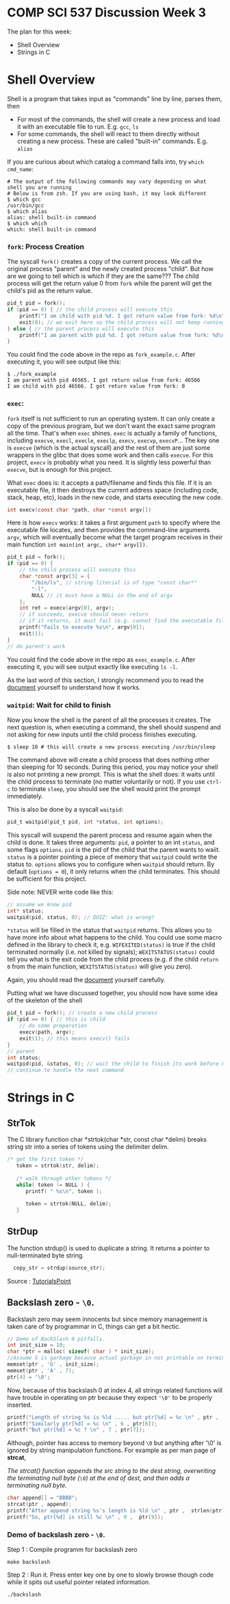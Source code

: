 # COMP SCI 537 Discussion Week 3

The plan for this week:
- Shell Overview
- Strings in C

# Shell Overview
Shell is a program that takes input as "commands" line by line, parses them, then
- For most of the commands, the shell will create a new process and load it with an executable file to run. E.g. `gcc`, `ls`
- For some commands, the shell will react to them directly without creating a new process. These are called "built-in" commands. E.g. `alias`

If you are curious about which catalog a command falls into, try `which cmd_name`:

```console
# The output of the following commands may vary depending on what shell you are running
# Below is from zsh. If you are using bash, it may look different
$ which gcc
/usr/bin/gcc
$ which alias
alias: shell built-in command
$ which which
which: shell built-in command
```
### `fork`: Process Creation

The syscall `fork()` creates a copy of the current process. We call the original process "parent" and the newly created process "child". But how are we going to tell which is which if they are the same??? The child process will get the return value 0 from `fork` while the parent will get the child's pid as the return value.

```C
pid_t pid = fork();
if (pid == 0) { // the child process will execute this
    printf("I am child with pid %d. I got return value from fork: %d\n", getpid(), pid);
    exit(0); // we exit here so the child process will not keep running
} else { // the parent process will execute this
    printf("I am parent with pid %d. I got return value from fork: %d\n", getpid(), pid);
}
```

You could find the code above in the repo as `fork_example.c`. After executing it, you will see output like this:

```console
$ ./fork_example
I am parent with pid 46565. I got return value from fork: 46566
I am child with pid 46566. I got return value from fork: 0
```
### `exec`:

`fork` itself is not sufficient to run an operating system. It can only create a copy of the previous program, but we don't want the exact same program all the time. That's when `exec` shines. `exec` is actually a family of functions, including `execve`, `execl`, `execle`, `execlp`, `execv`, `execvp`, `execvP`... The key one is `execve` (which is the actual syscall) and the rest of them are just some wrappers in the glibc that does some work and then calls `execve`. For this project, `execv` is probably what you need. It is slightly less powerful than `execve`, but is enough for this project.

What `exec` does is: it accepts a path/filename and finds this file. If it is an executable file, it then destroys the current address space (including code, stack, heap, etc), loads in the new code, and starts executing the new code.

```C
int execv(const char *path, char *const argv[])
```

Here is how `execv` works: it takes a first argument `path` to specify where the executable file locates, and then provides the command-line arguments `argv`, which will eventually become what the target program receives in their main function `int main(int argc, char* argv[])`.

```C
pid_t pid = fork();
if (pid == 0) {
    // the child process will execute this
    char *const argv[3] = {
        "/bin/ls", // string literial is of type "const char*"
        "-l",
        NULL // it must have a NULL in the end of argv
    };
    int ret = execv(argv[0], argv);
    // if succeeds, execve should never return
    // if it returns, it must fail (e.g. cannot find the executable file)
    printf("Fails to execute %s\n", argv[0]);
    exit(1); 
}
// do parent's work
```

You could find the code above in the repo as `exec_example.c`. After executing it, you will see output exactly like executing `ls -l`.

As the last word of this section, I strongly recommend you to read the [document](https://linux.die.net/man/3/execv) yourself to understand how it works.

### `waitpid`: Wait for child to finish

Now you know the shell is the parent of all the processes it creates. The next question is, when executing a command, the shell should suspend and not asking for new inputs until the child process finishes executing.

```console
$ sleep 10 # this will create a new process executing /usr/bin/sleep
```

The command above will create a child process that does nothing other than sleeping for 10 seconds. During this period, you may notice your shell is also not printing a new prompt. This is what the shell does: it waits until the child process to terminate (no matter voluntarily or not). If you use `ctrl-c` to terminate `sleep`, you should see the shell would print the prompt immediately.

This is also be done by a syscall `waitpid`:

```C
pid_t waitpid(pid_t pid, int *status, int options);
```

This syscall will suspend the parent process and resume again when the child is done. It takes three arguments: `pid`, a pointer to an int `status`, and some flags `options`. `pid` is the pid of the child that the parent wants to waiit. `status` is a pointer pointing a piece of memory that `waitpid` could write the status to. `options` allows you to configure when `waitpid` should return. By default (`options = 0`), it only returns when the child terminates. This should be sufficient for this project.

Side note: NEVER write code like this:

```C
// assume we know pid
int* status;
waitpid(pid, status, 0); // QUIZ: what is wrong?
```

`*status` will be filled in the status that `waitpid` returns. This allows you to have more info about what happens to the child. You could use some macro defined in the library to check it, e.g. `WIFEXITED(status)` is true if the child terminated normally (i.e. not killed by signals); `WEXITSTATUS(status)` could tell you what is the exit code from the child process (e.g. if the child `return 0` from the main function, `WEXITSTATUS(status)` will give you zero).

Again, you should read the [document](https://linux.die.net/man/2/waitpid) yourself carefully.

Putting what we have discussed together, you should now have some idea of the skeleton of the shell

```C
pid_t pid = fork(); // create a new child process
if (pid == 0) { // this is child
    // do some preparation
    execv(path, argv);
    exit(1); // this means execv() fails
}
// parent
int status;
waitpid(pid, &status, 0); // wait the child to finish its work before keep going
// continue to handle the next command
```

# Strings in C

## StrTok
The C library function char *strtok(char *str, const char *delim) breaks string str into a series of tokens using the delimiter delim.

```C
/* get the first token */
   token = strtok(str, delim);
   
   /* walk through other tokens */
   while( token != NULL ) {
      printf( " %s\n", token );
    
      token = strtok(NULL, delim);
   }
```

## StrDup

The function strdup() is used to duplicate a string. It returns a pointer to null-terminated byte string.

```C
  copy_str = strdup(source_str);
```

Source : [TutorialsPoint](https://www.tutorialspoint.com/strdup-and-strdndup-in-c-cplusplus)


## Backslash zero - `\0`.

Backslash zero may seem innocents but since memory management is taken care of by programmar in C, things can get a bit hectic.

```C
// Demo of BackSlash 0 pitfalls.
int init_size = 10;
char *ptr = malloc( sizeof( char ) * init_size);
//Assume G is garbage because actual garbage in not printable on terminal.
memset(ptr , 'G' , init_size);
memset(ptr , 'A' , 7);
ptr[4] = '\0';
```
Now, because of this backslash 0 at index 4, all strings related functions will have trouble in operating on ptr because they expect `'\0'` to be properly inserted.
```C
printf("Length of string %s is %ld ..... but ptr[%d] = %c \n" , ptr ,  strlen(ptr) , 5 , ptr[5]);
printf("Similarly ptr[%d] = %c \n" , 6 , ptr[6]);
printf("But ptr[%d] = %c ? \n" , 7 , ptr[7]);
```

Although, pointer has access to memory beyond `\0` but anything after '\0' is ignored by string manipulation functions. For example as per man page of **strcat**,

_The strcat() function appends the src string to the dest string,
overwriting the terminating null byte (`\0`) at the end of dest,
and then adds a terminating null byte._

```C
char append[] = "BBBB";
strcat(ptr , append);
printf("After append string %s's length is %ld \n" , ptr ,  strlen(ptr) );
printf("So, ptr[%d] is still %c \n" , 9 ,  ptr[9]);
```


### Demo of backslash zero - `\0`.

Step 1 : Compile programm for backslash zero

`make backslash`

Step 2 : Run it. Press enter key one by one to slowly browse though code while it spits out useful pointer related information.

`./backslash`
